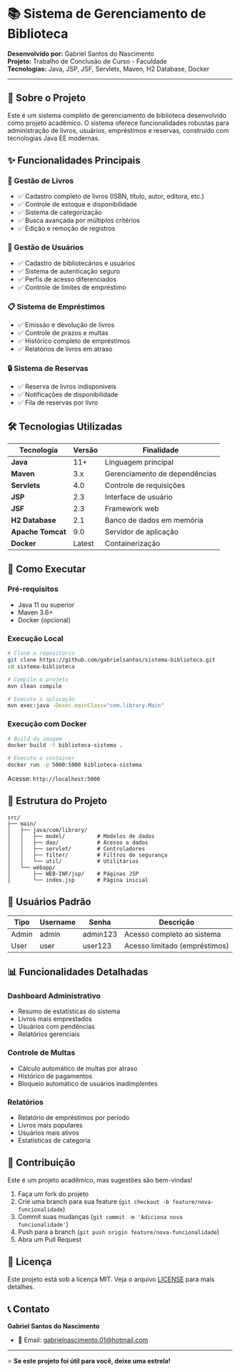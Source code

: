 
# 📚 Sistema de Gerenciamento de Biblioteca

**Desenvolvido por:** Gabriel Santos do Nascimento  
**Projeto:** Trabalho de Conclusão de Curso - Faculdade  
**Tecnologias:** Java, JSP, JSF, Servlets, Maven, H2 Database, Docker

---

## 🎯 Sobre o Projeto

Este é um sistema completo de gerenciamento de biblioteca desenvolvido como projeto acadêmico. O sistema oferece funcionalidades robustas para administração de livros, usuários, empréstimos e reservas, construído com tecnologias Java EE modernas.

## ✨ Funcionalidades Principais

### 📖 Gestão de Livros
- ✅ Cadastro completo de livros (ISBN, título, autor, editora, etc.)
- ✅ Controle de estoque e disponibilidade
- ✅ Sistema de categorização
- ✅ Busca avançada por múltiplos critérios
- ✅ Edição e remoção de registros

### 👥 Gestão de Usuários
- ✅ Cadastro de bibliotecários e usuários
- ✅ Sistema de autenticação seguro
- ✅ Perfis de acesso diferenciados
- ✅ Controle de limites de empréstimo

### 📋 Sistema de Empréstimos
- ✅ Emissão e devolução de livros
- ✅ Controle de prazos e multas
- ✅ Histórico completo de empréstimos
- ✅ Relatórios de livros em atraso

### 🔒 Sistema de Reservas
- ✅ Reserva de livros indisponíveis
- ✅ Notificações de disponibilidade
- ✅ Fila de reservas por livro

## 🛠️ Tecnologias Utilizadas

| Tecnologia | Versão | Finalidade |
|------------|--------|------------|
| **Java** | 11+ | Linguagem principal |
| **Maven** | 3.x | Gerenciamento de dependências |
| **Servlets** | 4.0 | Controle de requisições |
| **JSP** | 2.3 | Interface de usuário |
| **JSF** | 2.3 | Framework web |
| **H2 Database** | 2.1 | Banco de dados em memória |
| **Apache Tomcat** | 9.0 | Servidor de aplicação |
| **Docker** | Latest | Containerização |

## 🚀 Como Executar

### Pré-requisitos
- Java 11 ou superior
- Maven 3.6+
- Docker (opcional)

### Execução Local
```bash
# Clone o repositório
git clone https://github.com/gabrielsantos/sistema-biblioteca.git
cd sistema-biblioteca

# Compile o projeto
mvn clean compile

# Execute a aplicação
mvn exec:java -Dexec.mainClass="com.library.Main"
```

### Execução com Docker
```bash
# Build da imagem
docker build -t biblioteca-sistema .

# Execute o container
docker run -p 5000:5000 biblioteca-sistema
```

Acesse: `http://localhost:5000`

## 📁 Estrutura do Projeto

```
src/
├── main/
│   ├── java/com/library/
│   │   ├── model/          # Modelos de dados
│   │   ├── dao/            # Acesso a dados
│   │   ├── servlet/        # Controladores
│   │   ├── filter/         # Filtros de segurança
│   │   └── util/           # Utilitários
│   └── webapp/
│       ├── WEB-INF/jsp/    # Páginas JSP
│       └── index.jsp       # Página inicial
```

## 🔐 Usuários Padrão

| Tipo | Username | Senha | Descrição |
|------|----------|-------|-----------|
| Admin | admin | admin123 | Acesso completo ao sistema |
| User | user | user123 | Acesso limitado (empréstimos) |

## 📊 Funcionalidades Detalhadas

### Dashboard Administrativo
- Resumo de estatísticas do sistema
- Livros mais emprestados
- Usuários com pendências
- Relatórios gerenciais

### Controle de Multas
- Cálculo automático de multas por atraso
- Histórico de pagamentos
- Bloqueio automático de usuários inadimplentes

### Relatórios
- Relatório de empréstimos por período
- Livros mais populares
- Usuários mais ativos
- Estatísticas de categoria

## 🤝 Contribuição

Este é um projeto acadêmico, mas sugestões são bem-vindas!

1. Faça um fork do projeto
2. Crie uma branch para sua feature (`git checkout -b feature/nova-funcionalidade`)
3. Commit suas mudanças (`git commit -m 'Adiciona nova funcionalidade'`)
4. Push para a branch (`git push origin feature/nova-funcionalidade`)
5. Abra um Pull Request

## 📄 Licença

Este projeto está sob a licença MIT. Veja o arquivo [LICENSE](LICENSE) para mais detalhes.

## 📞 Contato

**Gabriel Santos do Nascimento**
- 📧 Email: gabrielnascimento.01@hotmail.com


---

⭐ **Se este projeto foi útil para você, deixe uma estrela!**
